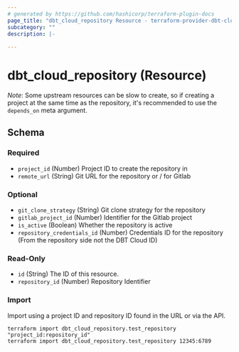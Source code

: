 ```yaml
---
# generated by https://github.com/hashicorp/terraform-plugin-docs
page_title: "dbt_cloud_repository Resource - terraform-provider-dbt-cloud"
subcategory: ""
description: |-
  
---
```


# dbt_cloud_repository (Resource)

*Note*: Some upstream resources can be slow to create, so if creating a project at
the same time as the repository, it's recommended to use the `depends_on` meta argument.



<!-- schema generated by tfplugindocs -->
## Schema

### Required

- `project_id` (Number) Project ID to create the repository in
- `remote_url` (String) Git URL for the repository or <Group>/<Project> for Gitlab

### Optional

- `git_clone_strategy` (String) Git clone strategy for the repository
- `gitlab_project_id` (Number) Identifier for the Gitlab project
- `is_active` (Boolean) Whether the repository is active
- `repository_credentials_id` (Number) Credentials ID for the repository (From the repository side not the DBT Cloud ID)

### Read-Only

- `id` (String) The ID of this resource.
- `repository_id` (Number) Repository Identifier


### Import

Import using a project ID and repository ID found in the URL or via the API.
```commandline
terraform import dbt_cloud_repository.test_repository "project_id:repository_id"
terraform import dbt_cloud_repository.test_repository 12345:6789
```

